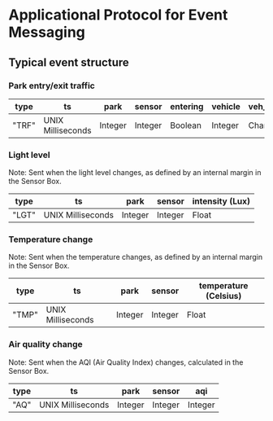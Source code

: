 # Applicational Protocol for Event Messaging


## Typical event structure

### Park entry/exit traffic

| type | ts | park | sensor | entering | vehicle | veh_type |
| ----------- | ----------- | ----------- | ----------- | ----------- | ----------- | ----------- | 
|"TRF"| UNIX Milliseconds | Integer | Integer | Boolean | Integer | Char |

### Light level 

Note: Sent when the light level changes, as defined by an internal margin in the Sensor Box.

|type| ts | park | sensor | intensity (Lux) |
| ----------- | ----------- | ----------- | ----------- | ----------- |
| "LGT" | UNIX Milliseconds | Integer | Integer | Float |

### Temperature change

Note: Sent when the temperature changes, as defined by an internal margin in the Sensor Box.

|type| ts | park | sensor | temperature (Celsius) |
| ----------- | ----------- | ----------- | ----------- | ----------- |
| "TMP" | UNIX Milliseconds | Integer | Integer | Float |

### Air quality change

Note: Sent when the AQI (Air Quality Index) changes, calculated in the Sensor Box.

|type| ts | park | sensor | aqi |
| ----------- | ----------- | ----------- | ----------- | ----------- |
| "AQ" | UNIX Milliseconds | Integer | Integer | Integer |